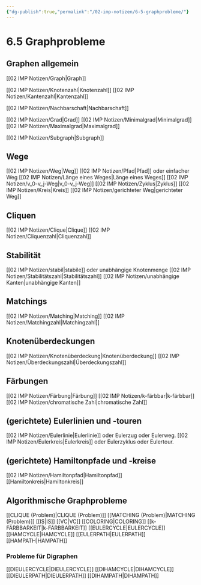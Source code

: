 ```yaml
---
{"dg-publish":true,"permalink":"/02-imp-notizen/6-5-graphprobleme/"}
---
```


# 6.5 Graphprobleme
## Graphen allgemein
[[02 IMP Notizen/Graph\|Graph]]

[[02 IMP Notizen/Knotenzahl\|Knotenzahl]]
[[02 IMP Notizen/Kantenzahl\|Kantenzahl]]

[[02 IMP Notizen/Nachbarschaft\|Nachbarschaft]]

[[02 IMP Notizen/Grad\|Grad]]
[[02 IMP Notizen/Minimalgrad\|Minimalgrad]]
[[02 IMP Notizen/Maximalgrad\|Maximalgrad]]

[[02 IMP Notizen/Subgraph\|Subgraph]]

## Wege
[[02 IMP Notizen/Weg\|Weg]]
[[02 IMP Notizen/Pfad\|Pfad]] oder einfacher Weg
[[02 IMP Notizen/Länge eines Weges\|Länge eines Weges]]
[[02 IMP Notizen/v_0-v_j-Weg\|v_0-v_j-Weg]]
[[02 IMP Notizen/Zyklus\|Zyklus]]
[[02 IMP Notizen/Kreis\|Kreis]]
[[02 IMP Notizen/gerichteter Weg\|gerichteter Weg]]
## Cliquen
[[02 IMP Notizen/Clique\|Clique]]
[[02 IMP Notizen/Cliquenzahl\|Cliquenzahl]]

## Stabilität
[[02 IMP Notizen/stabil\|stabile]] oder unabhängige Knotenmenge
[[02 IMP Notizen/Stabilitätszahl\|Stabilitätszahl]]
[[02 IMP Notizen/unabhängige Kanten\|unabhängige Kanten]]

## Matchings
[[02 IMP Notizen/Matching\|Matching]]
[[02 IMP Notizen/Matchingzahl\|Matchingzahl]]

## Knotenüberdeckungen
[[02 IMP Notizen/Knotenüberdeckung\|Knotenüberdeckung]]
[[02 IMP Notizen/Überdeckungszahl\|Überdeckungszahl]]

## Färbungen
[[02 IMP Notizen/Färbung\|Färbung]]
[[02 IMP Notizen/k-färbbar\|k-färbbar]]
[[02 IMP Notizen/chromatische Zahl\|chromatische Zahl]]

## (gerichtete) Eulerlinien und -touren
[[02 IMP Notizen/Eulerlinie\|Eulerlinie]] oder Eulerzug oder Eulerweg.
[[02 IMP Notizen/Eulerkreis\|Eulerkreis]] oder Eulerzyklus oder Eulertour.

## (gerichtete) Hamiltonpfade und -kreise
[[02 IMP Notizen/Hamiltonpfad\|Hamiltonpfad]]
[[Hamiltonkreis\|Hamiltonkreis]]

## Algorithmische Graphprobleme
[[CLIQUE (Problem)\|CLIQUE (Problem)]]
[[MATCHING (Problem)\|MATCHING (Problem)]]
[[IS\|IS]]
[[VC\|VC]]
[[COLORING\|COLORING]]
[[k-FÄRBBARKEIT\|k-FÄRBBARKEIT]]
[[EULERCYCLE\|EULERCYCLE]]
[[HAMCYCLE\|HAMCYCLE]]
[[EULERPATH\|EULERPATH]]
[[HAMPATH\|HAMPATH]]

### Probleme für Digraphen
[[DIEULERCYCLE\|DIEULERCYCLE]]
[[DIHAMCYCLE\|DIHAMCYCLE]]
[[DIEULERPATH\|DIEULERPATH]]
[[DIHAMPATH\|DIHAMPATH]]
